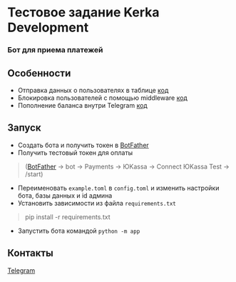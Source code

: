 # Тестовое задание Kerka Development

### Бот для приема платежей


## Особенности

* Отправка данных о пользователях в таблице [код](#) 
* Блокировка пользователей с помощью middleware [код](#) 
* Пополнение баланса внутри Telegram [код](#)

## Запуск

* Создать бота и получить токен в [BotFather](https://t.me/BotFather) 
* Получить тестовый токен для оплаты
> ([BotFather](https://t.me/BotFather) -> bot -> Payments -> ЮKassa -> Connect ЮKassa Test -> /start)
* Переименовать `example.toml` в `config.toml` и изменить настройки бота, базы данных и id админа
* Установить зависимости из файла `requirements.txt` 
> pip install -r requirements.txt
* Запустить бота командой `python -m app`

## Контакты
[Telegram](https://t.me/banana_maaan)
